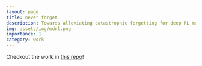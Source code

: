 ```yaml
---
layout: page
title: never forget
description: Towards alleviating catastrophic forgetting for deep RL multi-task learning.
img: assets/img/mdrl.png
importance: 1
category: work
---
```


Checkout the work in [this repo](https://github.com/Bennyoooo/MultiTaskDeepRL)!

